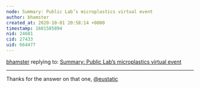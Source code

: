 ```yaml
---
node: Summary: Public Lab’s microplastics virtual event
author: bhamster
created_at: 2020-10-01 20:58:14 +0000
timestamp: 1601585894
nid: 24681
cid: 27433
uid: 664477
---
```




[bhamster](../profile/bhamster) replying to: [Summary: Public Lab’s microplastics virtual event](../notes/bhamster/09-30-2020/summary-public-lab-s-microplastics-virtual-event)

----
Thanks for the answer on that one, [@eustatic](/profile/eustatic) 